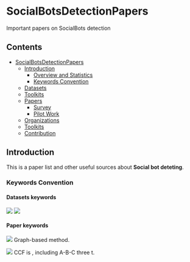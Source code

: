 # SocialBotsDetectionPapers
Important papers on SocialBots detection

## Contents

- [SocialBotsDetectionPapers](#social-bots-detection-papers)
  - [Introduction](#introduction)
    - [Overview and Statistics](#statistics)
    - [Keywords Convention](#keywords-convention)
  - [Datasets](#datasets)
  - [Toolkits](#toolkits)
  - [Papers](#papers)
    - [Survey](#survey)
    - [Pilot Work](#pilot-work)
  - [Organizations](#organizations)
  - [Toolkits](#toolkits)
  - [Contribution](#contribution)


## Introduction

This is a paper list and other useful sources about **Social bot deteting**. 

### Keywords Convention


#### Datasets keywords
![](https://img.shields.io/badge/Engilsh-Twitter-blue)
![](https://img.shields.io/badge/Chinese-Weibo-red)

#### Paper keywords
![](https://img.shields.io/badge/-Graph--Based-orange) Graph-based method.

![](https://img.shields.io/badge/Conference-CCF--A-green) CCF is , including A-B-C three t.


